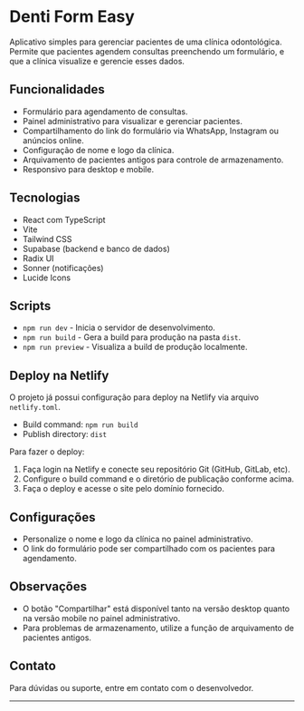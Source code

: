 # Denti Form Easy

Aplicativo simples para gerenciar pacientes de uma clínica odontológica. Permite que pacientes agendem consultas preenchendo um formulário, e que a clínica visualize e gerencie esses dados.

## Funcionalidades

- Formulário para agendamento de consultas.
- Painel administrativo para visualizar e gerenciar pacientes.
- Compartilhamento do link do formulário via WhatsApp, Instagram ou anúncios online.
- Configuração de nome e logo da clínica.
- Arquivamento de pacientes antigos para controle de armazenamento.
- Responsivo para desktop e mobile.

## Tecnologias

- React com TypeScript
- Vite
- Tailwind CSS
- Supabase (backend e banco de dados)
- Radix UI
- Sonner (notificações)
- Lucide Icons

## Scripts

- `npm run dev` - Inicia o servidor de desenvolvimento.
- `npm run build` - Gera a build para produção na pasta `dist`.
- `npm run preview` - Visualiza a build de produção localmente.

## Deploy na Netlify

O projeto já possui configuração para deploy na Netlify via arquivo `netlify.toml`.

- Build command: `npm run build`
- Publish directory: `dist`

Para fazer o deploy:

1. Faça login na Netlify e conecte seu repositório Git (GitHub, GitLab, etc).
2. Configure o build command e o diretório de publicação conforme acima.
3. Faça o deploy e acesse o site pelo domínio fornecido.

## Configurações

- Personalize o nome e logo da clínica no painel administrativo.
- O link do formulário pode ser compartilhado com os pacientes para agendamento.

## Observações

- O botão "Compartilhar" está disponível tanto na versão desktop quanto na versão mobile no painel administrativo.
- Para problemas de armazenamento, utilize a função de arquivamento de pacientes antigos.

## Contato

Para dúvidas ou suporte, entre em contato com o desenvolvedor.

---
